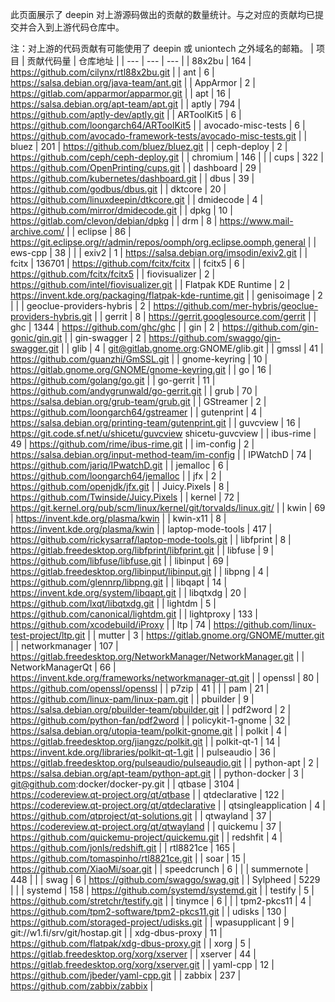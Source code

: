 此页面展示了 deepin 对上游源码做出的贡献的数量统计。与之对应的贡献均已提交并合入到上游代码仓库中。

注：对上游的代码贡献有可能使用了 deepin 或 uniontech 之外域名的邮箱。
| 项目 | 贡献代码量 | 仓库地址 |
| --- | --- | --- |
| 88x2bu | 164 | https://github.com/cilynx/rtl88x2bu.git |
| ant | 6 | https://salsa.debian.org/java-team/ant.git |
| AppArmor | 2 | https://gitlab.com/apparmor/apparmor.git |
| apt | 16 | https://salsa.debian.org/apt-team/apt.git |
| aptly | 794 | https://github.com/aptly-dev/aptly.git |
| ARToolKit5 | 6 | https://github.com/loongarch64/ARToolKit5 |
| avocado-misc-tests | 6 | https://github.com/avocado-framework-tests/avocado-misc-tests.git |
| bluez | 201 | https://github.com/bluez/bluez.git |
| ceph-deploy | 2 | https://github.com/ceph/ceph-deploy.git |
| chromium | 146 |  |
| cups | 322 | https://github.com/OpenPrinting/cups.git |
| dashboard | 29 | https://github.com/kubernetes/dashboard.git |
| dbus | 39 | https://github.com/godbus/dbus.git |
| dktcore | 20 | https://github.com/linuxdeepin/dtkcore.git |
| dmidecode | 4 | https://github.com/mirror/dmidecode.git |
| dpkg | 10 | https://gitlab.com/clevon/debian/dpkg |
| drm | 8 | https://www.mail-archive.com/ |
| eclipse | 86 | https://git.eclipse.org/r/admin/repos/oomph/org.eclipse.oomph,general |
| ews-cpp | 38 |  |
| exiv2 | 1 | https://salsa.debian.org/imsodin/exiv2.git |
| fcitx | 136701 | https://github.com/fcitx/fcitx |
| fcitx5 | 6 | https://github.com/fcitx/fcitx5 |
| fiovisualizer | 2 | https://github.com/intel/fiovisualizer.git |
| Flatpak KDE Runtime | 2 | https://invent.kde.org/packaging/flatpak-kde-runtime.git |
| genisoimage | 2 |  |
| geoclue-providers-hybris | 2 | https://github.com/mer-hybris/geoclue-providers-hybris.git |
| gerrit | 8 | https://gerrit.googlesource.com/gerrit |
| ghc | 1344 | https://github.com/ghc/ghc |
| gin | 2 | https://github.com/gin-gonic/gin.git |
| gin-swagger | 2 | https://github.com/swaggo/gin-swagger.git |
| glib | 4 | git@gitlab.gnome.org:GNOME/glib.git |
| gmssl | 41 | https://github.com/guanzhi/GmSSL.git |
| gnome-keyring | 10 | https://gitlab.gnome.org/GNOME/gnome-keyring.git |
| go | 16 | https://github.com/golang/go.git |
| go-gerrit | 11 | https://github.com/andygrunwald/go-gerrit.git |
| grub | 70 | https://salsa.debian.org/grub-team/grub.git |
| GStreamer | 2 | https://github.com/loongarch64/gstreamer |
| gutenprint | 4 | https://salsa.debian.org/printing-team/gutenprint.git |
| guvcview | 16 | https://git.code.sf.net/u/shicetu/guvcview shicetu-guvcview |
| ibus-rime | 49 | https://github.com/rime/ibus-rime.git |
| im-config | 2 | https://salsa.debian.org/input-method-team/im-config |
| IPWatchD | 74 | https://github.com/jariq/IPwatchD.git |
| jemalloc | 6 | https://github.com/loongarch64/jemalloc |
| jfx | 2 | https://github.com/openjdk/jfx.git |
| Juicy.Pixels | 8 | https://github.com/Twinside/Juicy.Pixels |
| kernel | 72 | https://git.kernel.org/pub/scm/linux/kernel/git/torvalds/linux.git/ |
| kwin | 69 | https://invent.kde.org/plasma/kwin |
| kwin-x11 | 8 | https://invent.kde.org/plasma/kwin |
| laptop-mode-tools | 417 | https://github.com/rickysarraf/laptop-mode-tools.git |
| libfprint | 8 | https://gitlab.freedesktop.org/libfprint/libfprint.git |
| libfuse | 9 | https://github.com/libfuse/libfuse.git |
| libinput | 69 | https://gitlab.freedesktop.org/libinput/libinput.git |
| libpng | 4 | https://github.com/glennrp/libpng.git |
| libqapt | 14 | https://invent.kde.org/system/libqapt.git |
| libqtxdg | 20 | https://github.com/lxqt/libqtxdg.git |
| lightdm | 5 | https://github.com/canonical/lightdm.git |
| lightproxy | 133 | https://github.com/xcodebuild/iProxy |
| ltp | 74 | https://github.com/linux-test-project/ltp.git |
| mutter | 3 | https://gitlab.gnome.org/GNOME/mutter.git |
| networkmanager | 107 | https://gitlab.freedesktop.org/NetworkManager/NetworkManager.git |
| NetworkManagerQt | 66 | https://invent.kde.org/frameworks/networkmanager-qt.git |
| openssl | 80 | https://github.com/openssl/openssl |
| p7zip | 41 |  |
| pam | 21 | https://github.com/linux-pam/linux-pam.git |
| pbuilder | 9 | https://salsa.debian.org/pbuilder-team/pbuilder.git |
| pdf2word | 2 | https://github.com/python-fan/pdf2word |
| policykit-1-gnome | 32 | https://salsa.debian.org/utopia-team/polkit-gnome.git |
| polkit | 4 | https://gitlab.freedesktop.org/jiangzc/polkit.git |
| polkit-qt-1 | 14 | https://invent.kde.org/libraries/polkit-qt-1.git |
| pulseaudio | 36 | https://gitlab.freedesktop.org/pulseaudio/pulseaudio.git |
| python-apt | 2 | https://salsa.debian.org/apt-team/python-apt.git |
| python-docker | 3 | git@github.com:docker/docker-py.git |
| qtbase | 3104 | https://codereview.qt-project.org/qt/qtbase |
| qtdeclarative | 122 | https://codereview.qt-project.org/qt/qtdeclarative |
| qtsingleapplication | 4 | https://github.com/qtproject/qt-solutions.git |
| qtwayland | 37 | https://codereview.qt-project.org/qt/qtwayland |
| quickemu | 37 | https://github.com/quickemu-project/quickemu.git |
| redshfit | 4 | https://github.com/jonls/redshift.git |
| rtl8821ce | 165 | https://github.com/tomaspinho/rtl8821ce.git |
| soar | 15 | https://github.com/XiaoMi/soar.git |
| speedcrunch | 6 |  |
| summernote | 448 |  |
| swag | 6 | https://github.com/swaggo/swag.git |
| Sylpheed | 5229 |  |
| systemd | 158 | https://github.com/systemd/systemd.git |
| testify | 5 | https://github.com/stretchr/testify.git |
| tinymce | 6 |  |
| tpm2-pkcs11 | 4 | https://github.com/tpm2-software/tpm2-pkcs11.git |
| udisks | 130 | https://github.com/storaged-project/udisks.git |
| wpasupplicant | 9 | git://w1.fi/srv/git/hostap.git |
| xdg-dbus-proxy | 11 | https://github.com/flatpak/xdg-dbus-proxy.git |
| xorg | 5 | https://gitlab.freedesktop.org/xorg/xserver |
| xserver | 44 | https://gitlab.freedesktop.org/xorg/xserver.git |
| yaml-cpp | 12 | https://github.com/jbeder/yaml-cpp.git |
| zabbix | 237 | https://github.com/zabbix/zabbix |
